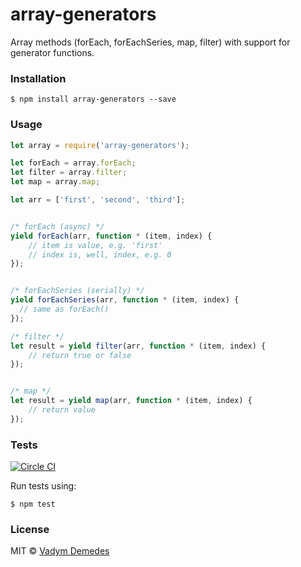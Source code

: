 # array-generators

Array methods (forEach, forEachSeries, map, filter) with support for generator functions.

### Installation

```
$ npm install array-generators --save
```

### Usage

```javascript
let array = require('array-generators');

let forEach = array.forEach;
let filter = array.filter;
let map = array.map;

let arr = ['first', 'second', 'third'];


/* forEach (async) */
yield forEach(arr, function * (item, index) {
	// item is value, e.g. 'first'
	// index is, well, index, e.g. 0
});


/* forEachSeries (serially) */
yield forEachSeries(arr, function * (item, index) {
  // same as forEach()
});

/* filter */
let result = yield filter(arr, function * (item, index) {
	// return true or false
});


/* map */
let result = yield map(arr, function * (item, index) {
	// return value
});
```

### Tests

[![Circle CI](https://circleci.com/gh/vdemedes/array-generators.svg?style=svg)](https://circleci.com/gh/vdemedes/array-generators)

Run tests using:

```
$ npm test
```

### License

MIT © [Vadym Demedes](http://vadimdemedes.com)
